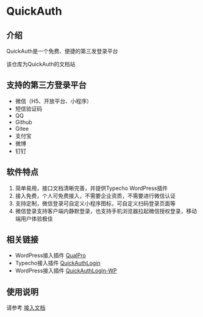 # QuickAuth

## 介绍

QuickAuth是一个免费、便捷的第三发登录平台

该仓库为QuickAuth的文档站

## 支持的第三方登录平台

- 微信（H5、开放平台、小程序）
- 短信验证码
- QQ
- Github
- Gitee
- 支付宝
- 微博
- 钉钉

## 软件特点

1. 简单易用，接口文档清晰完善，并提供Typecho WordPress插件
2. 接入免费，个人可免费接入，不需要企业资质，不需要进行微信认证
3. 支持定制，微信登录可自定义小程序图标，可自定义扫码登录页面等
4. 微信登录支持客户端内静默登录，也支持手机浏览器拉起微信授权登录，移动端用户体验极佳

## 相关链接

- WordPress接入插件 [QualPro](https://github.com/mr-wixy/QualPro)
- Typecho接入插件 [QuickAuthLogin](https://github.com/mr-wixy/QuickAuthLogin)
- WordPress接入插件 [QuickAuthLogin-WP](https://github.com/mr-wixy/QuickAuthLogin-WP)

## 使用说明

请参考 [接入文档](https://mr-wixy.github.io/qauth-doc)
